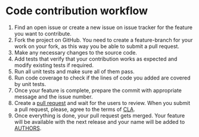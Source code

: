 # Сode contribution workflow
1.	Find an open issue or create a new issue on issue tracker for the feature you want to contribute.
2.	Fork the project on GitHub. You need to create a feature-branch for your work on your fork, as this way you be able to submit a pull request.
3.	Make any necessary changes to the source code.
4.	Add tests that verify that your contribution works as expected and modify existing tests if required.
5.	Run all unit tests and make sure all of them pass.
6.	Run code coverage to check if the lines of code you added are covered by unit tests.
7.	Once your feature is complete, prepare the commit with appropriate message and the issue number.
8.	Create a [pull request](https://help.github.com/en/github/collaborating-with-issues-and-pull-requests/about-pull-requests) and wait for the users to review. When you submit a pull request, please, agree to the terms of [CLA](https://github.com/KasperskyLab/klig/blob/master/CLA.md).
9.	Once everything is done, your pull request gets merged. Your feature will be available with the next release and your name will be added to [AUTHORS](https://github.com/KasperskyLab/klogga/blob/master/AUTHORS.md).
